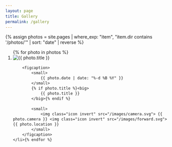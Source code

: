 ```yaml
---
layout: page
title: Gallery
permalink: /gallery
---
```


<style>
	.card {
		width: 40%;
		padding: 0;
		row-gap: 0;
		overflow: hidden;
		flex-grow: 1;
	}
	.card.big { width: 57%;}
	figcaption { padding: 1em;}
	.card img {
		height: 100%;
		object-fit: cover;
	}
</style>

{% assign photos = site.pages | where_exp: "item", "item.dir contains '/photos/'" | sort: "date" | reverse %}

<ol class="grid" id="photo-grid">{% for photo in photos %}
	<li class="card{% if photo.rating >= 4 %} big{% endif %}" onclick="window.location = '{{ photo.url }}'">
		<img src="{{ photo.image }}.webp" alt="{{ photo.title }}">

		<figcaption>
			<small>
				{{ photo.date | date: "%-d %B %Y" }}
			</small>
			{% if photo.title %}<big>
				{{ photo.title }}
			</big>{% endif %}

			<small>
				<img class="icon invert" src="/images/camera.svg"> {{ photo.camera }} <img class="icon invert" src="/images/forward.svg"> {{ photo.location }}
			</small>
		</figcaption>
	</li>{% endfor %}
</ol>
